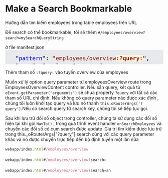 # Make a Search Bookmarkable

Hướng dẫn tìm kiếm employees trong table employees trên URL

Để search có thể bookmarkable, tôi sẽ thêm `#/employees/overview?search=mySearchQueryString`

ở file manifest.json
![thêm key](image.png)

Thêm tham số `:?query:` vào tuyến overview của employees

Muốn xử lý option query parameter từ employeesOverview route trong EmployeesOverviewContent controller. Nếu sẵn query, kết quả từ `oEvent.getParameter("arguments")` sẽ chưa property `?query` với tất cả các tham số URL chỉ định.
Nếu không có query parameter nào được xác định , chúng tôi luôn khởi tạo query và lưu nó thành `this.oRouterArgs['?query']`.Nếu có search query từ search key, chúng tôi sẽ tiếp tục gọi.

Sau khi lưu trữ đối số object trong controller, chúng ta sử dụng các đối số hiện tại khi gọi `NavTo()` , trong quá trình event handler `onSearchEmployees` và chuyển các đối số có cụm search được update .Giá trị tìm kiếm được lưu trữ trong this.\_oRouterArgs["?query"].search cùng với các query parameter khác và nó được chuyển trực tiếp đến bộ định tuyến một lần nữa

```js
webapp/index.html#/employees/overview

webapp/index.html#/employees/overview?search=

webapp/index.html#/employees/overview?search=an
```
